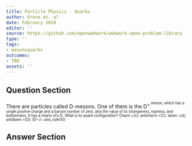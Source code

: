 ```yaml
---
title: Particle Physics - Quarks
author: Urone et. al
date: February 2018
editor: ''
source: https://github.com/openwebwork/webwork-open-problem-library
type: ''
tags:
- mesonsquarks
outcomes:
- TBD
assets: ''
---
```


## Question Section 

There are particles called D-mesons. One of them is the D<sup>+<sup> meson, which has a single positive charge and a baryon number of zero, also the value of its strangeness, topness, and bottomness. It has a charm of(+1). What is its quark configuration?
Charm =(c); anticharm =(C); down =(d); antidown =(D); 
(D^+) =ans_rule(10)



## Answer Section

